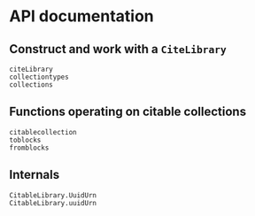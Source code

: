 # API documentation


## Construct and work with a `CiteLibrary`


```@docs
citeLibrary
collectiontypes
collections
```

## Functions operating on citable collections

```@docs
citablecollection
toblocks
fromblocks
```

## Internals

```@docs
CitableLibrary.UuidUrn
CitableLibrary.uuidUrn
```